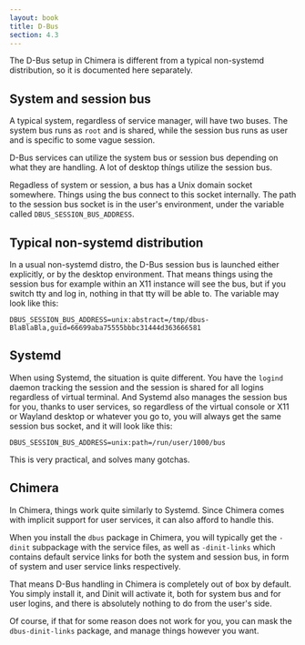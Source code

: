 ```yaml
---
layout: book
title: D-Bus
section: 4.3
---
```


The D-Bus setup in Chimera is different from a typical non-systemd
distribution, so it is documented here separately.

## System and session bus

A typical system, regardless of service manager, will have two buses.
The system bus runs as `root` and is shared, while the session bus
runs as user and is specific to some vague session.

D-Bus services can utilize the system bus or session bus depending
on what they are handling. A lot of desktop thíngs utilize the
session bus.

Regadless of system or session, a bus has a Unix domain socket somewhere.
Things using the bus connect to this socket internally. The path to the
session bus socket is in the user's environment, under the variable
called `DBUS_SESSION_BUS_ADDRESS`.

## Typical non-systemd distribution

In a usual non-systemd distro, the D-Bus session bus is launched either
explicitly, or by the desktop environment. That means things using
the session bus for example within an X11 instance will see the
bus, but if you switch tty and log in, nothing in that tty will
be able to. The variable may look like this:

```
DBUS_SESSION_BUS_ADDRESS=unix:abstract=/tmp/dbus-BlaBlaBla,guid=66699aba75555bbbc31444d363666581
```

## Systemd

When using Systemd, the situation is quite different. You have the
`logind` daemon tracking the session and the session is shared for
all logins regardless of virtual terminal. And Systemd also manages the
session bus for you, thanks to user services, so regardless of the virtual
console or X11 or Wayland desktop or whatever you go to, you will always
get the same session bus socket, and it will look like this:

```
DBUS_SESSION_BUS_ADDRESS=unix:path=/run/user/1000/bus
```

This is very practical, and solves many gotchas.

## Chimera

In Chimera, things work quite similarly to Systemd. Since Chimera comes
with implicit support for user services, it can also afford to handle
this.

When you install the `dbus` package in Chimera, you will typically get
the `-dinit` subpackage with the service files, as well as `-dinit-links`
which contains default service links for both the system and session bus,
in form of system and user service links respectively.

That means D-Bus handling in Chimera is completely out of box by default.
You simply install it, and Dinit will activate it, both for system bus
and for user logins, and there is absolutely nothing to do from the
user's side.

Of course, if that for some reason does not work for you, you can mask
the `dbus-dinit-links` package, and manage things however you want.
